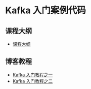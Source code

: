 # Kafka 入门案例代码

## 课程大纲

- [课程大纲](docs/课程大纲.md)

## 博客教程

- [Kafka 入门教程之一](https://www.techgrow.cn/posts/b6be8183.html)
- [Kafka 入门教程之二](https://www.techgrow.cn/posts/60ddcede.html)
